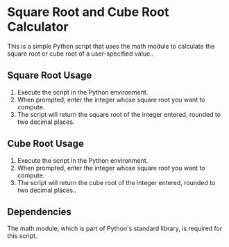 # **Square Root and Cube Root Calculator**
This is a simple Python script that uses the math module to calculate the square root or cube root of a user-specified value..

## Square Root Usage
1.	Execute the script in the Python environment.
2.	When prompted, enter the integer whose square root you want to compute.
3.	The script will return the square root of the integer entered, rounded to two decimal places.
## Cube Root Usage
1.	Execute the script in the Python environment.
2.	When prompted, enter the integer whose square root you want to compute.
3.	The script will return the cube root of the integer entered, rounded to two decimal places..
## Dependencies
The math module, which is part of Python's standard library, is required for this script.
